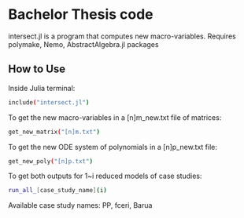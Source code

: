 
# Bachelor Thesis code

intersect.jl is a program that computes new macro-variables.
Requires polymake, Nemo, AbstractAlgebra.jl packages

## How to Use

Inside Julia terminal:
```sh 
include("intersect.jl")
``` 
To get the new macro-variables in a [n]m_new.txt file of matrices:
```sh 
get_new_matrix("[n]m.txt") 
``` 

To get the new ODE system of polynomials in a [n]p_new.txt file: 
```sh
get_new_poly("[n]p.txt") 
``` 

To get both outputs for 1~i reduced models of case studies:
```sh
run_all_[case_study_name](i)
```
Available case study names: PP, fceri, Barua



